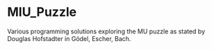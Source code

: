 # MIU_Puzzle
Various programming solutions exploring the MU puzzle as stated by Douglas Hofstadter in Gödel, Escher, Bach.
